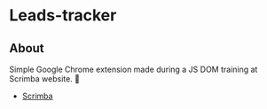 # Leads-tracker

## About 

 Simple Google Chrome extension made during a JS DOM training at Scrimba website. 🚀

- [Scrimba](https://scrimba.com/)

